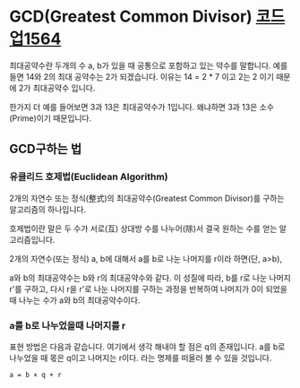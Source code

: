 # GCD(Greatest Common Divisor) [코드업1564](https://codeup.kr/problem.php?id=1564&rid=0)

최대공약수란 두개의 수 a, b가 있을 때 공통으로 포함하고 있는 약수를 말합니다. 
예를 들면 14와 2의 최대 공약수는 2가 되겠습니다. 이유는 14 = 2 * 7 이고 2는 2 이기 때문에 2가 최대공약수 입니다.

한가지 더 예를 들어보면 3과 13은 최대공약수가 1입니다. 왜냐하면 3과 13은 소수(Prime)이기 때문입니다.

## GCD구하는 법

### 유클리드 호제법(Euclidean Algorithm)

2개의 자연수 또는 정식(整式)의 최대공약수(Greatest Common Divisor)를 구하는 알고리즘의 하나입니다.

호제법이란 말은 두 수가 서로(互) 상대방 수를 나누어(除)서 결국 원하는 수를 얻는 알고리즘입니다.

2개의 자연수(또는 정식) a, b에 대해서 a를 b로 나눈 나머지를 r이라 하면(단, a>b), 

a와 b의 최대공약수는 b와 r의 최대공약수와 같다. 이 성질에 따라, b를 r로 나눈 나머지 r'를 구하고, 다시 r을 r'로 나눈
나머지를 구하는 과정을 반복하여 나머지가 0이 되었을 때 나누는 수가 a와 b의 최대공약수이다.

### a를 b로 나누었을때 나머지를 r
표현 방법은 다음과 같습니다. 여기에서 생각 해내야 할 점은 q의 존재입니다. a를 b로 나누었을 때 몫은 q이고 나머지는 r이다.
라는 명제를 떠올러 볼 수 있을 것입니다.
```
a = b × q + r
```





